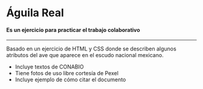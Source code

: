 # Águila Real
#### Es un ejercicio para practicar el trabajo colaborativo
<hr>
<p>
Basado en un ejercicio de HTML y CSS donde se describen algunos atributos del ave que aparece en el escudo nacional mexicano.
</p>

* Incluye textos de CONABIO
* Tiene fotos de uso libre cortesía de Pexel
* Incluye ejemplo de cómo citar el documento
